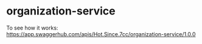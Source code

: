 # organization-service

To see how it works:
https://app.swaggerhub.com/apis/Hot.Since.7cc/organization-service/1.0.0
